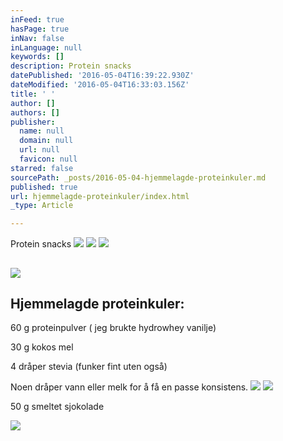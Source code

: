 ```yaml
---
inFeed: true
hasPage: true
inNav: false
inLanguage: null
keywords: []
description: Protein snacks
datePublished: '2016-05-04T16:39:22.930Z'
dateModified: '2016-05-04T16:33:03.156Z'
title: ' '
author: []
authors: []
publisher:
  name: null
  domain: null
  url: null
  favicon: null
starred: false
sourcePath: _posts/2016-05-04-hjemmelagde-proteinkuler.md
published: true
url: hjemmelagde-proteinkuler/index.html
_type: Article

---
```

Protein snacks
![](https://the-grid-user-content.s3-us-west-2.amazonaws.com/cd25f39a-1c2e-4af2-b218-7cb7fd27749f.jpg)
![](https://the-grid-user-content.s3-us-west-2.amazonaws.com/001c7dcb-db7f-4322-a00c-ca9362c48f3c.jpg)
![](https://the-grid-user-content.s3-us-west-2.amazonaws.com/562a8b2d-6566-41d1-95d9-0514554797ba.jpg)

## ![](https://the-grid-user-content.s3-us-west-2.amazonaws.com/e62fa699-1c95-4266-88b8-0f9eabcd504a.jpg)

## Hjemmelagde proteinkuler:

60 g proteinpulver ( jeg brukte hydrowhey vanilje)

30 g kokos mel

4 dråper stevia (funker fint uten også)

Noen dråper vann eller melk for å få en passe konsistens.
![](https://the-grid-user-content.s3-us-west-2.amazonaws.com/9f12675e-769e-41f1-9310-ffb41d3eb28d.jpg)
![](https://the-grid-user-content.s3-us-west-2.amazonaws.com/7b7e0acc-bcbd-4dd6-9e8a-11b9dcc2169d.jpg)

50 g smeltet sjokolade 

  
![](https://the-grid-user-content.s3-us-west-2.amazonaws.com/0294ca0a-bf18-4056-970c-9eccbea777e2.jpg)